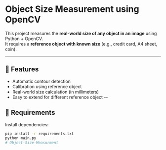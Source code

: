 # Object Size Measurement using OpenCV

This project measures the **real-world size of any object in an image** using Python + OpenCV.  
It requires a **reference object with known size** (e.g., credit card, A4 sheet, coin).

---

## 🔹 Features
- Automatic contour detection
- Calibration using reference object
- Real-world size calculation (in millimeters)
- Easy to extend for different reference object
--

## 🔹 Requirements
Install dependencies:
```bash
pip install -r requirements.txt
python main.py
#   O b j e c t - S i z e - M e a s u r m e n t 
 
 


